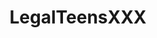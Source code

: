 ---
title: LegalTeensXXX
crosslinks:
- porninfifteenseconds
- cumsluts
- meetpornstar
- gifsthatendtoosoon
- Full_HD_porn
- nsfw_gifs
- AlainaDawson
- BoredandIgnored
- painal
---
